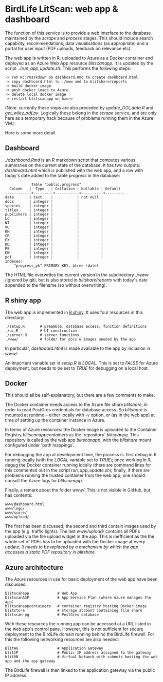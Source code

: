# BirdLife LitScan: web app & dashboard

The function of this service is to provide a web interface to the database maintained by the _scrape_ and _process_ stages. This should include search capability, recommendations, data visualisations (as appropriate) and a portal for user input (PDF uploads, feedback on relevance etc).

The web app is written in R, uploaded to Azure as a Docker container and deployed as an Azure Web App resource _blitscanapp_. It is updated by the script _../run\_app\_update.sh_. This performs the following steps:

    -> run R::rmarkdown on dashboard.Rmd to create dashboard.html
    -> copy dashboard.html to ./www and to blitshare/reports
    -> build docker image
    -> push docker image to Azure
    -> delete local docker image
    -> restart blitscanapp on Azure

(Note: currently these steps are also preceded by _update\_DOI\_data.R_ and _get\_wiley\_pdf.py_. Logically these belong in the _scrape_ service, and are only here as a temporary hack because of problems running them in the Azure VM.)

Here is some more detail.

## Dashboard

_./dashboard.Rmd_ is an R markdown script that computes various summaries on the current state of the database. It has two outputs: _dashboard.html_ which is published with the web app, and a row with today's date added to the table _progress_ in the database:

                Table "public.progress"
      Column   |  Type   | Collation | Nullable | Default 
    ------------+---------+-----------+----------+---------
    date       | text    |           | not null | 
    docs       | integer |           |          | 
    species    | integer |           |          | 
    titles     | integer |           |          | 
    publishers | integer |           |          | 
    LC         | integer |           |          | 
    NT         | integer |           |          | 
    VU         | integer |           |          | 
    EN         | integer |           |          | 
    CR         | integer |           |          | 
    EX         | integer |           |          | 
    DD         | integer |           |          | 
    PE         | integer |           |          | 
    EW         | integer |           |          | 
    pdf        | integer |           |          | 
    Indexes:
        "progress_pk" PRIMARY KEY, btree (date)

The HTML file overwrites the current version in the subdirectory _./www_ (ignored by git), but is also stored in _blitshare/reports_ with today's date appended to the filename (so without overwriting). 

## R shiny app

The web app is implemented in [R shiny](https://shiny.rstudio.com/). It uses four resources in this directory:

    ./setup.R       # preamble, database access, function definitions
    ./ui.R          # UI construction
    ./server.R      # server functions
    ./www/          # folder for docs & images needed by the app 

In particular, _dashboard.html_ is made available to the app by inclusion in _www/_.

An important variable set in _setup.R_ is _LOCAL_. This is set to _FALSE_ for Azure deployment, but needs to be set to _TRUE_ for debugging on a local host.

## Docker

This should all be self-explanatory, but there are a few comments to make.

The Docker container needs access to the Azure file share _blitshare_, in order to read PostGres credentials for database access. So _blitshare_ is mounted at runtime – either locally with -v option, or (as in the web app) at time of setting up the container instance in Azure.

In terms of Azure resources: the Docker image is uploaded to the Container Registry _blitscanappcontainers_ as the 'repository' _blitscanpg_. This repository is called by the web app _blitscanapp_, with the _blitshare_ mount configured under 'path mappings'.

For debugging the app at development time, the process is: first debug in R running locally (with the _LOCAL_ variable set to _TRUE_); once working in R, degug the Docker container running locally (there are command lines for this commented out in the script _run\_app\_update.sh_); finally, if there are problems running the trusted container from the web app, one should consult the Azure logs for _blitscanapp_.

Finally, a remark about the folder _www/_. This is not visible in GitHub, but has contents:

    www/dashboard.html
    www/logo/
    www/score/
    www/upload/

The first has been discussed; the second and third contain images used by the app (e.g. traffic lights). The last _www/upload/_ contains all PDFs uploaded via the file upload widget in the app. This is inefficient as the the whole set of PDFs has to be uploaded with the Docker image at every update. _It needs to be replaced by a mechanism by which the app accesses a static PDF repository in blitshare._

## Azure architecture

The Azure resources in use for basic deployment of the web app have been discussed: 

    blitscanapp             # Web App
    blitscanASP             # App Service Plan (where Azure manages the app)
    blitscanappcontainers   # container registry hosting Docker image
    blitstore               # storage account containing file share
    blitscan-pg             # PostGres database

With these resources the running app can be accessed at a URL listed in the web app's control pane. However, this is not sufficient for secure deployment to the BirdLife domain running behind the BirdLife firewall. For this the following networking resources are also needed:

    BlitAG                  # Application Gateway
    blitIP                  # Public IP address assigned to the gateway
    blitVN                  # Virtual Network with subnets hosting the web app and the app gateway

The BirdLife firewall is then linked to the application gateway via the public IP address.

